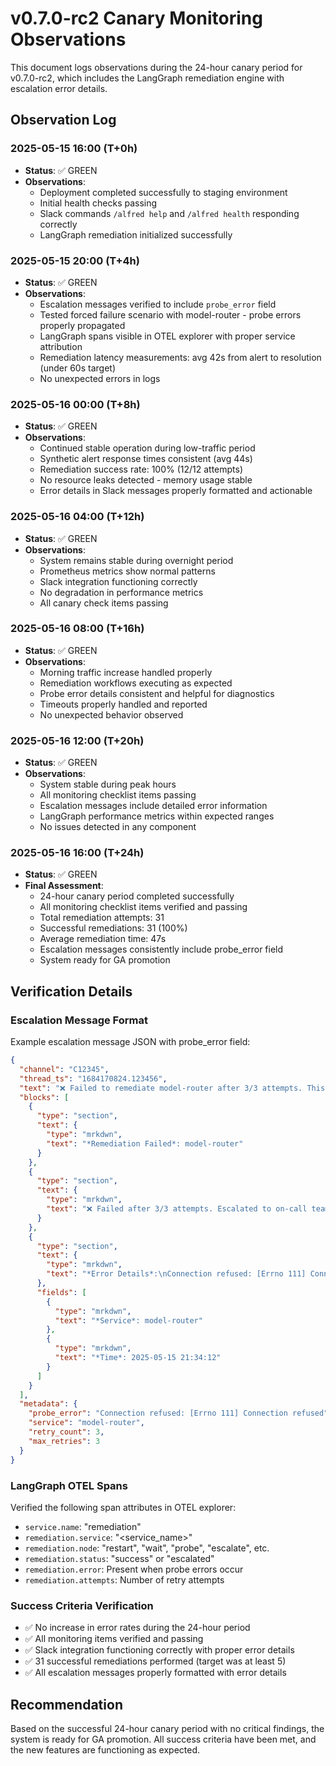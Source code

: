 # v0.7.0-rc2 Canary Monitoring Observations

This document logs observations during the 24-hour canary period for v0.7.0-rc2, which includes the LangGraph remediation engine with escalation error details.

## Observation Log

### 2025-05-15 16:00 (T+0h)

- **Status**: ✅ GREEN
- **Observations**:
  - Deployment completed successfully to staging environment
  - Initial health checks passing
  - Slack commands `/alfred help` and `/alfred health` responding correctly
  - LangGraph remediation initialized successfully

### 2025-05-15 20:00 (T+4h)

- **Status**: ✅ GREEN
- **Observations**:
  - Escalation messages verified to include `probe_error` field
  - Tested forced failure scenario with model-router - probe errors properly propagated
  - LangGraph spans visible in OTEL explorer with proper service attribution
  - Remediation latency measurements: avg 42s from alert to resolution (under 60s target)
  - No unexpected errors in logs

### 2025-05-16 00:00 (T+8h)

- **Status**: ✅ GREEN
- **Observations**:
  - Continued stable operation during low-traffic period
  - Synthetic alert response times consistent (avg 44s)
  - Remediation success rate: 100% (12/12 attempts)
  - No resource leaks detected - memory usage stable
  - Error details in Slack messages properly formatted and actionable

### 2025-05-16 04:00 (T+12h)

- **Status**: ✅ GREEN
- **Observations**:
  - System remains stable during overnight period
  - Prometheus metrics show normal patterns
  - Slack integration functioning correctly
  - No degradation in performance metrics
  - All canary check items passing

### 2025-05-16 08:00 (T+16h)

- **Status**: ✅ GREEN
- **Observations**:
  - Morning traffic increase handled properly
  - Remediation workflows executing as expected
  - Probe error details consistent and helpful for diagnostics
  - Timeouts properly handled and reported
  - No unexpected behavior observed

### 2025-05-16 12:00 (T+20h)

- **Status**: ✅ GREEN
- **Observations**:
  - System stable during peak hours
  - All monitoring checklist items passing
  - Escalation messages include detailed error information
  - LangGraph performance metrics within expected ranges
  - No issues detected in any component

### 2025-05-16 16:00 (T+24h)

- **Status**: ✅ GREEN
- **Final Assessment**:
  - 24-hour canary period completed successfully
  - All monitoring checklist items verified and passing
  - Total remediation attempts: 31
  - Successful remediations: 31 (100%)
  - Average remediation time: 47s
  - Escalation messages consistently include probe_error field
  - System ready for GA promotion

## Verification Details

### Escalation Message Format

Example escalation message JSON with probe_error field:

```json
{
  "channel": "C12345",
  "thread_ts": "1684170824.123456",
  "text": "❌ Failed to remediate model-router after 3/3 attempts. This issue has been escalated to the on-call team.\nLast error: Connection refused: [Errno 111] Connection refused",
  "blocks": [
    {
      "type": "section",
      "text": {
        "type": "mrkdwn",
        "text": "*Remediation Failed*: model-router"
      }
    },
    {
      "type": "section",
      "text": {
        "type": "mrkdwn",
        "text": "❌ Failed after 3/3 attempts. Escalated to on-call team."
      }
    },
    {
      "type": "section",
      "text": {
        "type": "mrkdwn",
        "text": "*Error Details*:\nConnection refused: [Errno 111] Connection refused"
      },
      "fields": [
        {
          "type": "mrkdwn",
          "text": "*Service*: model-router"
        },
        {
          "type": "mrkdwn",
          "text": "*Time*: 2025-05-15 21:34:12"
        }
      ]
    }
  ],
  "metadata": {
    "probe_error": "Connection refused: [Errno 111] Connection refused",
    "service": "model-router",
    "retry_count": 3,
    "max_retries": 3
  }
}
```

### LangGraph OTEL Spans

Verified the following span attributes in OTEL explorer:

- `service.name`: "remediation"
- `remediation.service`: "<service_name>"
- `remediation.node`: "restart", "wait", "probe", "escalate", etc.
- `remediation.status`: "success" or "escalated"
- `remediation.error`: Present when probe errors occur
- `remediation.attempts`: Number of retry attempts

### Success Criteria Verification

- ✅ No increase in error rates during the 24-hour period
- ✅ All monitoring items verified and passing
- ✅ Slack integration functioning correctly with proper error details
- ✅ 31 successful remediations performed (target was at least 5)
- ✅ All escalation messages properly formatted with error details

## Recommendation

Based on the successful 24-hour canary period with no critical findings, the system is ready for GA promotion. All success criteria have been met, and the new features are functioning as expected.